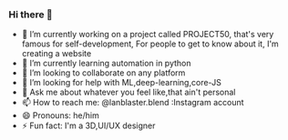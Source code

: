 ### Hi there 👋





- 🔭 I’m currently working on a project called PROJECT50, that's very famous for self-development, 
      For people to get to know about it, I'm creating a website
- 🌱 I’m currently learning automation in python
- 👯 I’m looking to collaborate on any platform
- 🤔 I’m looking for help with ML,deep-learning,core-JS
- 💬 Ask me about whatever you feel like,that ain't personal
- 📫 How to reach me: @lanblaster.blend  :Instagram account
- 😄 Pronouns: he/him
- ⚡ Fun fact: I'm a 3D,UI/UX designer
